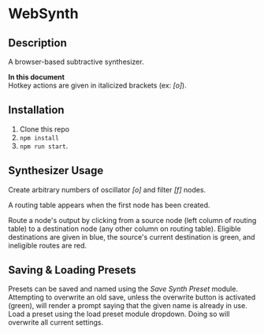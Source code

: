 # WebSynth

## Description

A browser-based subtractive synthesizer.  

**In this document**  
Hotkey actions are given in italicized brackets (ex: _\[o\]_).

## Installation
1) Clone this repo
2) `npm install`  
3) `npm run start`.

## Synthesizer Usage

Create arbitrary numbers of oscillator _\[o\]_ and filter _\[f\]_ nodes.

A routing table appears when the first node has been created.

Route a node's output by clicking from a source node (left column of routing table) to a destination node (any other column on routing table). Eligible destinations are given in blue, the source's current destination is green, and ineligible routes are red.


## Saving & Loading Presets

Presets can be saved and named using the _Save Synth Preset_ module. Attempting to overwrite an old save, unless the overwrite button is activated (green), will render a prompt saying that the given name is already in use.
Load a preset using the load preset module dropdown. Doing so will overwrite all current settings. 
